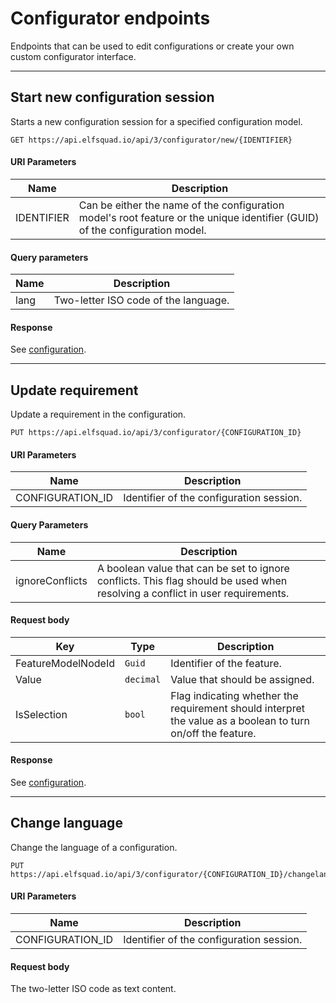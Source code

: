 # Configurator endpoints

Endpoints that can be used to edit configurations or create your own custom configurator interface.

---

## Start new configuration session

Starts a new configuration session for a specified configuration model.

```
GET https://api.elfsquad.io/api/3/configurator/new/{IDENTIFIER}
```

####  URI Parameters

| Name       | Description                                                  |
| ---------- | ------------------------------------------------------------ |
| IDENTIFIER | Can be either the name of the configuration model's root feature or the unique identifier (GUID) of the configuration model. |

#### Query parameters

| Name | Description                          |
| ---- | ------------------------------------ |
| lang | Two-letter ISO code of the language. |

#### Response

See [configuration](/ems/models/#configuration).

---

## Update requirement

Update a requirement in the configuration.

```
PUT https://api.elfsquad.io/api/3/configurator/{CONFIGURATION_ID}
```

#### URI Parameters

| Name             | Description                              |
| ---------------- | ---------------------------------------- |
| CONFIGURATION_ID | Identifier of the configuration session. |

#### Query Parameters

| Name            | Description                                                  |
| --------------- | ------------------------------------------------------------ |
| ignoreConflicts | A boolean value that can be set to ignore conflicts. This flag should be used when resolving a conflict in user requirements. |

#### Request body 

| Key                | Type      | Description                                                  |
| ------------------ | --------- | ------------------------------------------------------------ |
| FeatureModelNodeId | `Guid`    | Identifier of the feature.                                   |
| Value              | `decimal` | Value that should be assigned.                               |
| IsSelection        | `bool`    | Flag indicating whether the requirement should interpret the value as a boolean to turn on/off the feature. |

#### Response

See [configuration](/ems/models/#configuration).

---

## Change language

Change the language of a configuration.

```
PUT https://api.elfsquad.io/api/3/configurator/{CONFIGURATION_ID}/changelanguage
```

#### URI Parameters

| Name             | Description                              |
| ---------------- | ---------------------------------------- |
| CONFIGURATION_ID | Identifier of the configuration session. |

#### Request body

The two-letter ISO code as text content.



